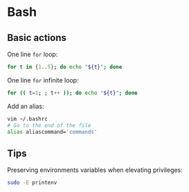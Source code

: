 # Bash

## Basic actions

One line `for` loop:

```bash
for t in {1..5}; do echo "${t}"; done
```

One line `for` infinite loop:

```bash
for (( t=1; ; t++ )); do echo "${t}"; done
```

Add an alias:

```bash
vim ~/.bashrc
# Go to the end of the file
alias aliascommand='commands'
```

## Tips

Preserving environments variables when elevating privileges:

```bash
sudo -E printenv
```
